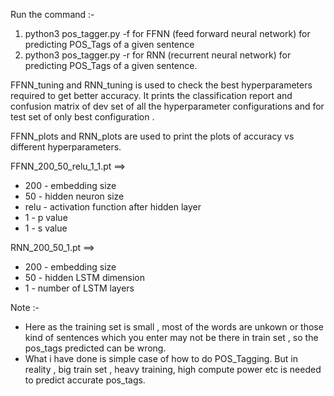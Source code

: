 Run the command :- 
1. python3 pos_tagger.py -f for FFNN (feed forward neural network) for predicting POS_Tags of a given sentence 
2. python3 pos_tagger.py -r for RNN (recurrent  neural network) for predicting POS_Tags of a given sentence. 

FFNN_tuning and RNN_tuning is used to check the best hyperparameters required to get better accuracy. It prints the classification report and confusion matrix of dev set of all the hyperparameter configurations and for test set of only best configuration . <br>


FFNN_plots and RNN_plots are used to print the plots of accuracy vs different hyperparameters. <br>

FFNN_200_50_relu_1_1.pt ==> 
- 200 - embedding size
- 50 - hidden neuron size
- relu - activation function after hidden layer
- 1 - p value
- 1 - s value

RNN_200_50_1.pt ==> 
- 200 - embedding size
- 50 - hidden LSTM dimension
- 1 - number of LSTM layers 

Note :- 
- Here as the training set is small , most of the words are unkown or those kind of sentences which you enter may not be there in train set , so the pos_tags predicted can be wrong.  <br>
- What i have done  is simple case of how to do POS_Tagging. But in reality ,  big train set , heavy training, high compute power etc is needed to predict accurate pos_tags.

